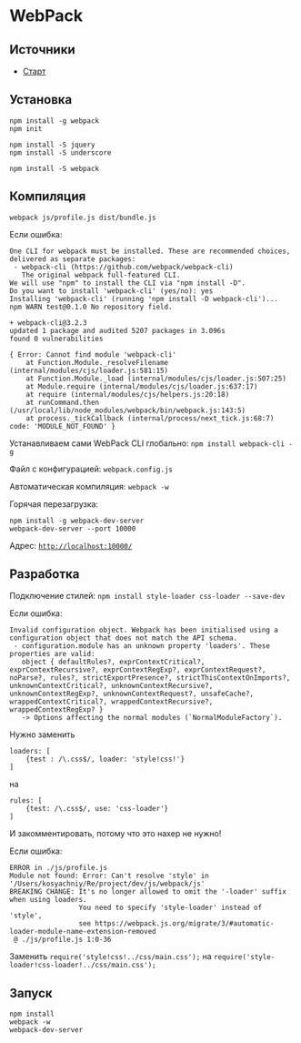 # WebPack
## Источники
* [Старт](https://habr.com/ru/post/309306/)

## Установка
```
npm install -g webpack
npm init

npm install -S jquery
npm install -S underscore

npm install -S webpack
```

## Компиляция
```
webpack js/profile.js dist/bundle.js
```

Если ошибка:
```
One CLI for webpack must be installed. These are recommended choices, delivered as separate packages:
 - webpack-cli (https://github.com/webpack/webpack-cli)
   The original webpack full-featured CLI.
We will use "npm" to install the CLI via "npm install -D".
Do you want to install 'webpack-cli' (yes/no): yes
Installing 'webpack-cli' (running 'npm install -D webpack-cli')...
npm WARN test@0.1.0 No repository field.

+ webpack-cli@3.2.3
updated 1 package and audited 5207 packages in 3.096s
found 0 vulnerabilities

{ Error: Cannot find module 'webpack-cli'
    at Function.Module._resolveFilename (internal/modules/cjs/loader.js:581:15)
    at Function.Module._load (internal/modules/cjs/loader.js:507:25)
    at Module.require (internal/modules/cjs/loader.js:637:17)
    at require (internal/modules/cjs/helpers.js:20:18)
    at runCommand.then (/usr/local/lib/node_modules/webpack/bin/webpack.js:143:5)
    at process._tickCallback (internal/process/next_tick.js:68:7) code: 'MODULE_NOT_FOUND' }
```
Устанавливаем сами WebPack CLI глобально: ``` npm install webpack-cli -g ```


Файл с конфигурацией: ``` webpack.config.js ```

Автоматическая компиляция: ``` webpack -w ```

Горячая перезагрузка:
```
npm install -g webpack-dev-server
webpack-dev-server --port 10000
```
Адрес: [``` http://localhost:10000/ ```](http://localhost:10000/)

## Разработка
Подключение стилей: ``` npm install style-loader css-loader --save-dev ```

Если ошибка:
```
Invalid configuration object. Webpack has been initialised using a configuration object that does not match the API schema.
 - configuration.module has an unknown property 'loaders'. These properties are valid:
   object { defaultRules?, exprContextCritical?, exprContextRecursive?, exprContextRegExp?, exprContextRequest?, noParse?, rules?, strictExportPresence?, strictThisContextOnImports?, unknownContextCritical?, unknownContextRecursive?, unknownContextRegExp?, unknownContextRequest?, unsafeCache?, wrappedContextCritical?, wrappedContextRecursive?, wrappedContextRegExp? }
   -> Options affecting the normal modules (`NormalModuleFactory`).
```
Нужно заменить
```
loaders: [
	{test : /\.css$/, loader: 'style!css!'}
]
```
на
```
rules: [
	{test: /\.css$/, use: 'css-loader'}
]
```
И закомментировать, потому что это нахер не нужно!


Если ошибка:
```
ERROR in ./js/profile.js
Module not found: Error: Can't resolve 'style' in '/Users/kosyachniy/Re/project/dev/js/webpack/js'
BREAKING CHANGE: It's no longer allowed to omit the '-loader' suffix when using loaders.
                 You need to specify 'style-loader' instead of 'style',
                 see https://webpack.js.org/migrate/3/#automatic-loader-module-name-extension-removed
 @ ./js/profile.js 1:0-36
```
Заменить ``` require('style!css!../css/main.css'); ``` на ``` require('style-loader!css-loader!../css/main.css'); ```

## Запуск
```
npm install
webpack -w
webpack-dev-server
```